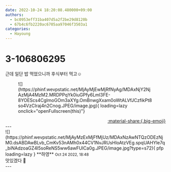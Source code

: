 ```yaml
---
date: 2022-10-24 18:20:08.480000+09:00
authors:
  - bc0953eff31ba407d5a2f2be29d8120b
  - 67b4c6fb2220ac6705aa97046f3503a1
categories:
  - Hayoung
---
```


# 3-106806295

<div class="post-container" markdown="1">
<div class="content-container md-sidebar__scrollwrap" markdown="1">

근데 일단 밥 먹었으니까 후식부터 먹고☺️
<figure markdown="1">
![](https://phinf.wevpstatic.net/MjAyMjEwMjRfNyAg/MDAxNjY2NjAzMjA4MzM2.MRDPPqYk0iuGPfy6Lml3FE-8YOEScs4CgImoGOm3aXYg.OmBnwgXxam0oWtALVfJCzfikPt8so4VzCIraj4n2Cnog.JPEG/image.jpg){ loading=lazy onclick="openFullscreen(this)"}
</figure>


</div>
</div>

<div style="text-align: right;" markdown="1">
<a href="https://weverse.io/fromis9/fanpost/3-106806295" style="text-align: right;">:material-share:{.big-emoji}</a>
</div>
---

<div class="comments-container md-sidebar__scrollwrap" markdown="1">
<div class="comment" markdown="1">
<div class='id-container' markdown="1">
![](https://phinf.wevpstatic.net/MjAyMzExMjFfMjUz/MDAxNzAwNTQzODEzNjM0.dsABDAwBLvb_CmKv53nAMh0x44CV1NvJRUsHloAtzVEg.spqUAHYle7q_biNAdzoaGZ4l5soReNS5ww6awFUlCa0g.JPEG/image.jpg?type=s72){ pfp loading=lazy }
**<span class="artist">하영</span>** <small>Oct 24 2022, 18:48</small><br>
</div>
<div class='comment-body' markdown="1">
맛있겠다 🤤
</div>
</div>
</div>
---
